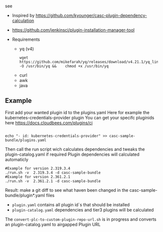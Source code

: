
see 
* Inspired by https://github.com/kyounger/casc-plugin-dependency-calculation
* https://github.com/jenkinsci/plugin-installation-manager-tool 

* Requirements
  * yq (v4)
    ```
    wget https://github.com/mikefarah/yq/releases/download/v4.21.1/yq_linux_amd64  -O /usr/bin/yq &&    chmod +x /usr/bin/yq
    ```
  * curl
  * awk
  * java
    

## Example

First add your wanted plugin id to the plugins.yaml
Here for example the kubernetes-credentials-provider plugin
You can get your specifc pluginids here https://docs.cloudbees.com/plugins/ci
```

echo "- id: kubernetes-credentials-provider" >> casc-sample-bundle/plugins.yaml
```

Then call the run script wich calculates dependencies and tweaks the plugin-catalog.yaml if required
Plugin dependencies will calculated automaticly
```
#Example for version 2.319.3.4 
./run.sh -v  2.319.3.4 -d casc-sample-bundle
#Example for version 2.361.2.1 
./run.sh -v  2.361.2.1 -d casc-sample-bundle
```

Result: make a git diff to see what haven been changed in the casc-sample-bundle/plugin*.yaml files 

* `plugin.yaml` contains all plugin id`s that should be installed
* `plugin-catalog.yaml` dependencies and tier3 plugins will be calculated  



The `convert-plc-to-custom-plugin-repo-url.sh` is in progress and converts an plugin-catalog.yaml to airgapped Plugin URL






